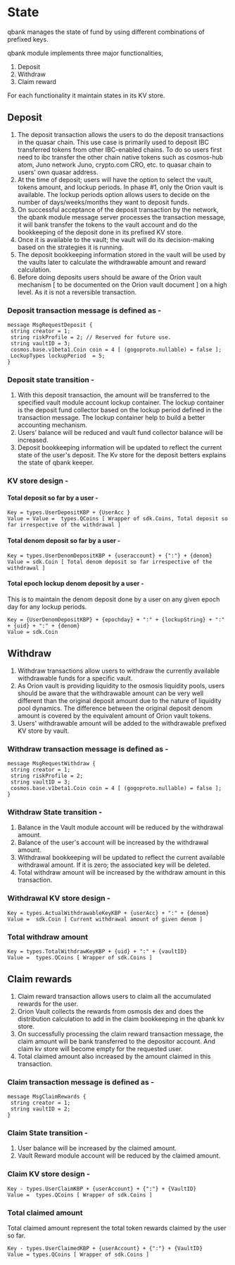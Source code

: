 # State

qbank manages the state of fund by using different combinations of prefixed keys.

qbank module implements three major functionalities,
1. Deposit 
2. Withdraw
3. Claim reward 

For each functionality it maintain states in its KV store. 

## Deposit 
1. The deposit transaction allows the users to do the deposit transactions in the quasar chain. This use case is primarily used to deposit IBC transferred tokens from other IBC-enabled chains. To do so users first need to ibc transfer the other chain native tokens such as cosmos-hub atom, Juno network Juno, crypto.com CRO, etc. to quasar chain to users' own quasar address.
2. At the time of deposit; users will have the option to select the vault, tokens amount, and lockup periods. In phase #1, only the Orion vault is available. The lockup periods option allows users to decide on the number of days/weeks/months they want to deposit funds. 
3. On successful acceptance of the deposit transaction by the network, the qbank module message server processes the transaction message, it will bank transfer the tokens to the vault account and do the bookkeeping of the deposit done in its prefixed KV store.
4. Once it is available to the vault; the vault will do its decision-making based on the strategies it is running. 
5. The deposit bookkeeping information stored in the vault will be used by the vaults later to calculate the withdrawable amount and reward calculation. 
6. Before doing deposits users should be aware of the Orion vault mechanism [ to be documented on the Orion vault document ] on a high level. As it is not a reversible transaction. 

### Deposit transaction message is defined as - 
```
message MsgRequestDeposit {
 string creator = 1;
 string riskProfile = 2; // Reserved for future use.
 string vaultID = 3;
 cosmos.base.v1beta1.Coin coin = 4 [ (gogoproto.nullable) = false ];
 LockupTypes lockupPeriod  = 5;
}
```

### Deposit state transition - 
1. With this deposit transaction, the amount will be transferred to the specified vault module account lockup container.  The lockup container is the deposit fund collector based on the lockup period defined in the transaction message. The lockup container help to build a better accounting mechanism. 
2. Users’ balance will be reduced and vault fund collector balance will be increased.
3. Deposit bookkeeping information will be updated to reflect the current state of the user's deposit.  The Kv store for the deposit betters explains the state of qbank keeper. 

### KV store design - 

#### Total deposit so far by a user - 
```
Key = types.UserDepositKBP + {UserAcc }
Value = Value =  types.QCoins [ Wrapper of sdk.Coins, Total deposit so far irrespective of the withdrawal ] 
```
#### Total denom deposit so far by a user -
```
Key = types.UserDenomDepositKBP + {useraccount} + {":"} + {denom}
Value = sdk.Coin [ Total denom deposit so far irrespective of the withdrawal ] 
```
#### Total epoch lockup denom deposit by a user - 
This is to maintain the denom deposit done by a user on any given epoch day for any lockup periods. 
```
Key = {UserDenomDepositKBP} + {epochday} + ":" + {lockupString} + ":" + {uid} + ":" + {denom}
Value = sdk.Coin 
```

## Withdraw 

1. Withdraw transactions allow users to withdraw the currently available withdrawable funds for a specific vault.
2. As Orion vault is providing liquidity to the osmosis liquidity pools, users should be aware that the withdrawable amount can be very well different than the original deposit amount due to the nature of liquidity pool dynamics. The difference between the original deposit denom amount is covered by the equivalent amount of Orion vault tokens.  
3. Users' withdrawable amount will be added to the withdrawable prefixed KV store by vault.

### Withdraw transaction message is defined as - 

```
message MsgRequestWithdraw {
 string creator = 1;
 string riskProfile = 2;
 string vaultID = 3;
 cosmos.base.v1beta1.Coin coin = 4 [ (gogoproto.nullable) = false ];
}
```

### Withdraw State transition - 
1. Balance in the Vault module account will be reduced by the withdrawal amount. 
2. Balance of the user's account will be increased by the withdrawal amount.
3. Withdrawal bookkeeping will be updated to reflect the current available withdrawal amount. If it is zero; the associated key will be deleted.
4. Total withdraw amount will be increased by the withdraw amount in this transaction.

### Withdrawal KV store design - 
```
Key = types.ActualWithdrawableKeyKBP + {userAcc} + ":" + {denom}
Value =  sdk.Coin [ Current withdrawal amount of given denom ] 
```

### Total withdraw amount
```
Key = types.TotalWithdrawKeyKBP + {uid} + ":" + {vaultID}
Value =  types.QCoins [ Wrapper of sdk.Coins ] 
```

## Claim rewards

1. Claim reward transaction allows users to claim all the accumulated rewards for the user.
2. Orion Vault collects the rewards from osmosis dex and does the distribution calculation to add in the claim bookkeeping in the qbank kv store.
3. On successfully processing the claim reward transaction message, the claim amount will be bank transferred to the depositor account. And claim kv store will become empty for the requested user.
4. Total claimed amount also increased by the amount claimed in this transaction.

### Claim transaction message is defined as - 

```
message MsgClaimRewards {
 string creator = 1;
 string vaultID = 2;
}
```

### Claim State transition - 
1. User balance will be increased by the claimed amount.
2. Vault Reward module account will be reduced by the claimed amount.

### Claim KV store design - 
``` 
Key - types.UserClaimKBP + {userAccount} + {":"} + {VaultID}
Value =  types.QCoins [ Wrapper of sdk.Coins ] 
```  

### Total claimed amount 
Total claimed amount represent the total token rewards claimed by the user so far.
```
Key - types.UserClaimedKBP + {userAccount} + {":"} + {VaultID}
Value = types.QCoins [ Wrapper of sdk.Coins ]
```